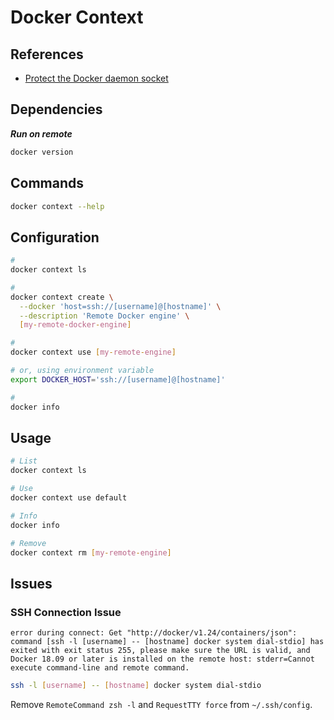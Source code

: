 # Docker Context

## References

- [Protect the Docker daemon socket](https://docs.docker.com/engine/security/protect-access/)

## Dependencies

***Run on remote***

```sh
docker version
```

## Commands

```sh
docker context --help
```

## Configuration

```sh
#
docker context ls

#
docker context create \
  --docker 'host=ssh://[username]@[hostname]' \
  --description 'Remote Docker engine' \
  [my-remote-docker-engine]

#
docker context use [my-remote-engine]

# or, using environment variable
export DOCKER_HOST='ssh://[username]@[hostname]'

#
docker info
```

## Usage

```sh
# List
docker context ls

# Use
docker context use default

# Info
docker info

# Remove
docker context rm [my-remote-engine]
```

## Issues

### SSH Connection Issue

```log
error during connect: Get "http://docker/v1.24/containers/json": command [ssh -l [username] -- [hostname] docker system dial-stdio] has exited with exit status 255, please make sure the URL is valid, and Docker 18.09 or later is installed on the remote host: stderr=Cannot execute command-line and remote command.
```

```sh
ssh -l [username] -- [hostname] docker system dial-stdio
```

Remove `RemoteCommand zsh -l` and `RequestTTY force` from `~/.ssh/config`.
